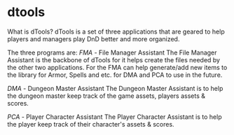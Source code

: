 # dtools
What is dTools? dTools is a set of three applications that are geared to help players and managers play DnD better and more organized.

The three programs are:
  *FMA* - File Manager Assistant
    The File Manager Assistant is the backbone of dTools for it helps create the files needed by the other two applications.
    For the FMA can help generate/add new items to the library for Armor, Spells and etc. for DMA and PCA to use in the future.
    
  *DMA* - Dungeon Master Assistant
    The Dungeon Master Assistant is to help the dungeon master keep track of the game assets, players assets & scores.
    
  *PCA* - Player Character Assistant
    The Player Character Assistant is to help the player keep track of their character's assets & scores.
